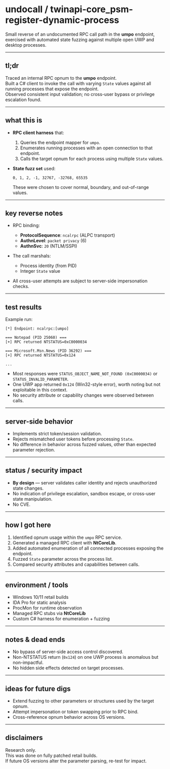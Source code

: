 # undocall / twinapi-core_psm-register-dynamic-process

Small reverse of an undocumented RPC call path in the **umpo** endpoint, exercised with automated state fuzzing against multiple open UWP and desktop processes.

---

## tl;dr

Traced an internal RPC opnum to the **umpo** endpoint.  
Built a C# client to invoke the call with varying `State` values against all running processes that expose the endpoint.  
Observed consistent input validation; no cross-user bypass or privilege escalation found.

---

## what this is

- **RPC client harness** that:
  1. Queries the endpoint mapper for `umpo`.
  2. Enumerates running processes with an open connection to that endpoint.
  3. Calls the target opnum for each process using multiple `State` values.

- **State fuzz set** used:
  ```
  0, 1, 2, -1, 32767, -32768, 65535
  ```
  These were chosen to cover normal, boundary, and out-of-range values.

---

## key reverse notes

- RPC binding:
  - **ProtocolSequence**: `ncalrpc` (ALPC transport)
  - **AuthnLevel**: `packet privacy` (6)
  - **AuthnSvc**: `20` (NTLM/SSPI)
- The call marshals:
  - Process identity (from PID)
  - Integer `State` value

- All cross-user attempts are subject to server-side impersonation checks.

---

## test results

Example run:
```
[*] Endpoint: ncalrpc:[umpo]

=== Notepad (PID 25060) ===
[+] RPC returned NTSTATUS=0xC0000034

=== Microsoft.Msn.News (PID 36292) ===
[+] RPC returned NTSTATUS=0x124

...
```

- Most responses were `STATUS_OBJECT_NAME_NOT_FOUND (0xC0000034)` or `STATUS_INVALID_PARAMETER`.
- One UWP app returned `0x124` (Win32-style error), worth noting but not exploitable in this context.
- No security attribute or capability changes were observed between calls.

---

## server-side behavior

- Implements strict token/session validation.
- Rejects mismatched user tokens before processing `State`.
- No difference in behavior across fuzzed values, other than expected parameter rejection.

---

## status / security impact

- **By design** — server validates caller identity and rejects unauthorized state changes.
- No indication of privilege escalation, sandbox escape, or cross-user state manipulation.
- No CVE.

---

## how I got here

1. Identified opnum usage within the `umpo` RPC service.
2. Generated a managed RPC client with **NtCoreLib**.
3. Added automated enumeration of all connected processes exposing the endpoint.
4. Fuzzed `State` parameter across the process list.
5. Compared security attributes and capabilities between calls.

---

## environment / tools

- Windows 10/11 retail builds
- IDA Pro for static analysis
- ProcMon for runtime observation
- Managed RPC stubs via **NtCoreLib**
- Custom C# harness for enumeration + fuzzing

---

## notes & dead ends

- No bypass of server-side access control discovered.
- Non-NTSTATUS return (`0x124`) on one UWP process is anomalous but non-impactful.
- No hidden side effects detected on target processes.

---

## ideas for future digs

- Extend fuzzing to other parameters or structures used by the target opnum.
- Attempt impersonation or token swapping prior to RPC bind.
- Cross-reference opnum behavior across OS versions.

---

## disclaimers

Research only.  
This was done on fully patched retail builds.  
If future OS versions alter the parameter parsing, re-test for impact.
